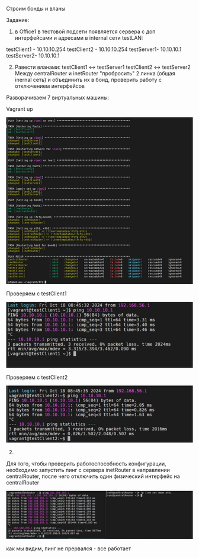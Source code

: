Строим бонды и вланы

Задание:

1. в Office1 в тестовой подсети появляется сервера с доп интерфейсами и адресами
в internal сети testLAN:

testClient1 - 10.10.10.254
testClient2 - 10.10.10.254
testServer1- 10.10.10.1
testServer2- 10.10.10.1

2. Равести вланами:
testClient1 <-> testServer1
testClient2 <-> testServer2
Между centralRouter и inetRouter "пробросить" 2 линка (общая inernal сеть) и объединить их в бонд, проверить работу c отключением интерфейсов



Разворачиваем 7 виртуальных машины:

Vagrant up

![1](img/1.jpg)


Проверяем с testClient1

![2](img/2.jpg)


Проверяем с testClient2

![3](img/3.jpg)


2.

Для того, чтобы проверить работоспособность конфигурации, необходимо запустить пинг с сервера inetRouter в направлении centralRouter, после чего отключить один физический интерфейс на centralRouter

![4](img/4.jpg)

как мы видим, пинг не прервался - все работает
